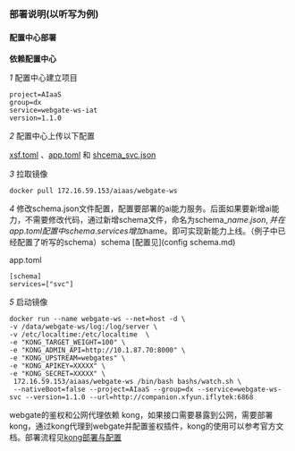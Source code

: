### 部署说明(以听写为例)

#### 配置中心部署

**依赖配置中心**

*1* 配置中心建立项目
```cgo
project=AIaaS
group=dx
service=webgate-ws-iat
version=1.1.0

```
*2* 配置中心上传以下配置

[xsf.toml](../conf/xsf.toml) 、[app.toml](../conf/app.toml) 和 [shcema_svc.json](../conf/schema_svc.json)


*3* 拉取镜像
```
docker pull 172.16.59.153/aiaas/webgate-ws
```

*4* 修改schema.json文件配置，配置要部署的ai能力服务。后面如果要新增ai能力，不需要修改代码，通过新增schema文件，命名为schema_$name.json,并在app.toml配置中 schema.services增加$name。即可实现新能力上线。（例子中已经配置了听写的schema）schema [配置见](config schema.md)

app.toml

````
[schema]
services=["svc"]
````

*5* 启动镜像

```
docker run --name webgate-ws --net=host -d \
-v /data/webgate-ws/log:/log/server \
-v /etc/localtime:/etc/localtime  \
-e "KONG_TARGET_WEIGHT=100" \
-e "KONG_ADMIN_API=http://10.1.87.70:8000" \
-e "KONG_UPSTREAM=webgates" \
-e "KONG_APIKEY=XXXXX" \
-e "KONG_SECRET=XXXXX" \
 172.16.59.153/aiaas/webgate-ws /bin/bash bashs/watch.sh \
 --nativeBoot=false --project=AIaaS --group=dx --service=webgate-ws-svc --version=1.1.0 --url=http://companion.xfyun.iflytek:6868
```

webgate的鉴权和公网代理依赖 kong，如果接口需要暴露到公网，需要部署kong，通过kong代理到webgate并配置鉴权插件，kong的使用可以参考官方文档。部署流程见[kong部署与配置](kong-deploy-doc.pdf)



